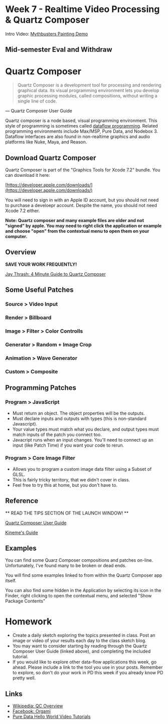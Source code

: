 # Week 7 - Realtime Video Processing & Quartz Composer

Intro Video: [Mythbusters Painting Demo](https://www.youtube.com/watch?v=-P28LKWTzrI)

## Mid-semester Eval and Withdraw

# Quartz Composer

> Quartz Composer is a development tool for processing and rendering graphical data. Its visual programming environment lets you develop graphic processing modules, called compositions, without writing a single line of code.

— Quartz Composer User Guide

Quartz composer is a node based, visual programming environment. This style of programming is sometimes called [dataflow programming](https://en.wikipedia.org/wiki/Dataflow_programming). Related programming environments include Max/MSP, Pure Data, and Nodebox 3. Dataflow interfaces are also found in non-realtime graphics and audio platforms like Nuke, Maya, and Reason.

## Download Quartz Composer

Quartz Composer is part of the "Graphics Tools for Xcode 7.2" bundle. You can download it here:

[https://developer.apple.com/downloads/](https://developer.apple.com/downloads/)

You will need to sign in with an Apple ID account, but you should not need to purchase a develoepr account. Despite the name, you should not need Xcode 7.2 either.

**Note: Quartz composer and many example files are older and not "signed" by apple. You may need to right click the application or example and choose "open" from the contextual menu to open them on your computer.**

## Overview

**SAVE YOUR WORK FREQUENTLY!**

[Jay Thrash: 4 Minute Guide to Quartz Composer](https://vimeo.com/88468610)

## Some Useful Patches

### Source > Video Input

### Render > Billboard

### Image > Filter > Color Controlls

### Generator > Random + Image Crop

### Animation > Wave Generator

### Custom > Composite

## Programming Patches

### Program > JavaScript

- Must return an object. The object properties will be the outputs.
- Must declare inputs and outputs with types (this is non-standard Javascript).
- Your value types must match what you declare, and output types must match inputs of the patch you connect too.
- Javacript runs when an input changes. You'll need to connect up an input (like Patch Time) if you want your code to rerun.



### Program > Core Image Filter

- Allows you to program a custom image data filter using a Subset of GLSL.
- This is fairly tricky territory, that we didn't cover in class.
- Feel free to try this at home, but you don't have to.



## Reference
** READ THE TIPS SECTION OF THE LAUNCH WINDOW! **

[Quartz Composer User Guide](https://developer.apple.com/library/mac/documentation/GraphicsImaging/Conceptual/QuartzComposerUserGuide/qc_intro/qc_intro.html)

[Kineme's Guide](http://kineme.net/wiki/UsingQuartzComposer)

## Examples
You can find some Quarz Composer compositions and patches on-line. Unfortunately, I've found many to be broken or dead ends. 

You will find some examples linked to from within the Quartz Composer app itself. 

You can also find some hidden in the Application by selecting its icon in the Finder, right clicking to open the contextual menu, and selected "Show Package Contents"

<!-- Many more are available here (Enter "Quartz Composer" in the search field): https://developer.apple.com/library/prerelease/mac/navigation/ -->





# Homework
- Create a daily sketch exploring the topics presented in class. Post an image or video of your results each day to the class sketch blog.
- You may want to consider starting by reading through the Quartz Composer User Guide (linked above), and completing the included tutorial.
- If you would like to explore other data-flow applications this week, go ahead. Please include a link to the tool you use in your posts. Remember to explore, so don't do your work in PD this week if you already know PD pretty well.


## Links

- [Wikipedia: QC Overview](https://en.wikipedia.org/wiki/Quartz_Composer)
- [Facebook: Orgami](http://facebook.github.io/origami/tutorials/)
- [Pure Data Hello World Video Tutorials](https://www.youtube.com/watch?v=rtgGol-I4gA)
